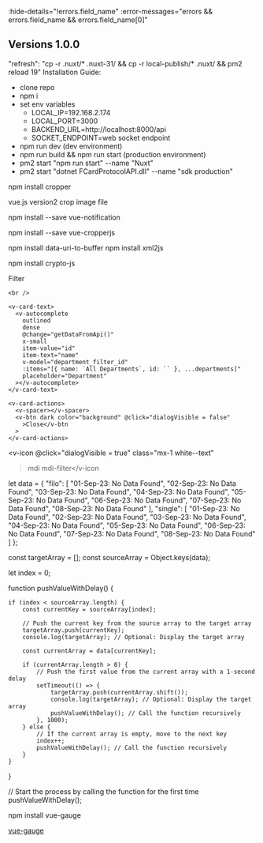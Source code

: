 :hide-details="!errors.field_name"
:error-messages="errors && errors.field_name && errors.field_name[0]"

## Versions 1.0.0
"refresh": "cp -r .nuxt/* .nuxt-31/ && cp -r local-publish/* .nuxt/ && pm2 reload 19"
Installation Guide:

- clone repo
- npm i
- set env variables
  - LOCAL_IP=192.168.2.174
  - LOCAL_PORT=3000
  - BACKEND_URL=http://localhost:8000/api
  - SOCKET_ENDPOINT=web socket endpoint
- npm run dev (dev environment)
- npm run build && npm run start (production environment)
- pm2 start "npm run start" --name "Nuxt"
- pm2 start "dotnet FCardProtocolAPI.dll" --name "sdk production"

npm install cropper

vue.js version2 crop image file

npm install --save vue-notification

npm install --save vue-cropperjs

npm install data-uri-to-buffer
npm install xml2js 


npm install crypto-js



<v-dialog v-model="dialogVisible" max-width="500px">
  <v-card flat dense class="white--text">
    <v-card-title class="background">
      <span class="headline">Filter</span>
    </v-card-title>
    <v-progress-linear
      v-if="loadinglinear"
      indeterminate
      color="primary"
    ></v-progress-linear>

    <br />

    <v-card-text>
      <v-autocomplete
        outlined
        dense
        @change="getDataFromApi()"
        x-small
        item-value="id"
        item-text="name"
        v-model="department_filter_id"
        :items="[{ name: `All Departments`, id: `` }, ...departments]"
        placeholder="Department"
      ></v-autocomplete>
    </v-card-text>

    <v-card-actions>
      <v-spacer></v-spacer>
      <v-btn dark color="background" @click="dialogVisible = false"
        >Close</v-btn
      >
    </v-card-actions>

  </v-card>
</v-dialog>

<v-icon @click="dialogVisible = true" class="mx-1 white--text"

> mdi mdi-filter</v-icon

<!-- dialogVisible: false, -->

let data = {
    "filo": [
        "01-Sep-23: No Data Found",
        "02-Sep-23: No Data Found",
        "03-Sep-23: No Data Found",
        "04-Sep-23: No Data Found",
        "05-Sep-23: No Data Found",
        "06-Sep-23: No Data Found",
        "07-Sep-23: No Data Found",
        "08-Sep-23: No Data Found"
    ],
    "single": [
        "01-Sep-23: No Data Found",
        "02-Sep-23: No Data Found",
        "03-Sep-23: No Data Found",
        "04-Sep-23: No Data Found",
        "05-Sep-23: No Data Found",
        "06-Sep-23: No Data Found",
        "07-Sep-23: No Data Found",
        "08-Sep-23: No Data Found"
    ]
};

const targetArray = [];
const sourceArray = Object.keys(data);

let index = 0;

function pushValueWithDelay() {

    if (index < sourceArray.length) {
        const currentKey = sourceArray[index];

        // Push the current key from the source array to the target array
        targetArray.push(currentKey);
        console.log(targetArray); // Optional: Display the target array

        const currentArray = data[currentKey];

        if (currentArray.length > 0) {
            // Push the first value from the current array with a 1-second delay
            setTimeout(() => {
                targetArray.push(currentArray.shift());
                console.log(targetArray); // Optional: Display the target array
                pushValueWithDelay(); // Call the function recursively
            }, 1000);
        } else {
            // If the current array is empty, move to the next key
            index++;
            pushValueWithDelay(); // Call the function recursively
        }
    }
}

// Start the process by calling the function for the first time
pushValueWithDelay();



npm install vue-gauge

[vue-gauge](https://www.npmjs.com/package/vue-gauge?activeTab=explore)


